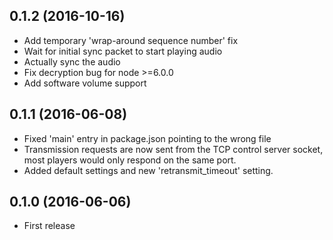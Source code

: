 ## 0.1.2 (2016-10-16)

* Add temporary 'wrap-around sequence number' fix
* Wait for initial sync packet to start playing audio
* Actually sync the audio
* Fix decryption bug for node >=6.0.0
* Add software volume support

## 0.1.1 (2016-06-08)

* Fixed 'main' entry in package.json pointing to the wrong file
* Transmission requests are now sent from the TCP control server socket,
  most players would only respond on the same port.
* Added default settings and new 'retransmit_timeout' setting.

## 0.1.0 (2016-06-06)

* First release